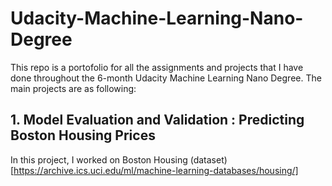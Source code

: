 # Udacity-Machine-Learning-Nano-Degree
This repo is a portofolio for all the assignments and projects that I have done throughout the 6-month Udacity Machine Learning Nano Degree. The main projects are as following:
## 1. Model Evaluation and Validation : Predicting Boston Housing Prices
  In this project, I worked on Boston Housing (dataset) [https://archive.ics.uci.edu/ml/machine-learning-databases/housing/] 
